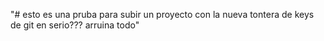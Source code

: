 "# esto es una pruba para subir un proyecto con la nueva tontera de keys de git en serio??? arruina todo" 

